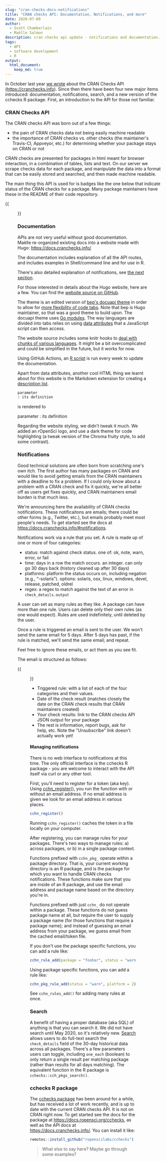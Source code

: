 ```yaml
---
slug: "cran-checks-docs-notifications"
title: "CRAN checks API: Documentation, Notifications, and more"
date: 2020-07-09
author:
  - Scott Chamberlain
  - Maëlle Salmon
description: cran checks api update - notifications and documentation.
tags:
  - API
  - software development
  - R
output: 
  html_document:
    keep_md: true
---
```




In October last year [we wrote][ccblog] about the CRAN Checks API (<https://cranchecks.info>). Since then there have been four new major items introduced: documentation, notifications, search, and a new version of the cchecks R package. First, an introduction to the API for those not familiar.



### CRAN Checks API

The CRAN checks API was born out of a few things:

- the pain of CRAN checks data not being easily machine readable
- the importance of CRAN checks vs. other checks (the maintainer's Travis-CI, Appveyor, etc.) for determining whether your package stays on CRAN or not

CRAN checks are presented for packages in html meant for browser interaction, in a combination of tables, lists and text. On our server we scrape checks data for each package, and manipulate the data into a format that can be easily stored and searched, and then made machine readable.

The main thing this API is used for is badges like the one below that indicate status of the CRAN checks for a package. Many package maintainers have these in the README of their code repository.

{{<figure src="ok.png" alt="Exmple CRAN Checks API status badge, giving an OK status. Colors are green and black." width="100">}}


### Documentation

APIs are not very useful without good documentation.  
Maëlle re-organized existing docs into a website made with Hugo: https://docs.cranchecks.info/

The documentation includes explanation of all the API routes, and includes examples in Shell/command line and for use in R. 

There's also detailed explanation of notifications, see [the next section](#notifications).

For those interested in details about the Hugo website, here are a few. 
You can find the [website source on GitHub](https://github.com/ropenscilabs/cranchecksdocs).

The theme is an edited version of [bep's docuapi theme](https://github.com/bep/docuapi) in order to allow for [more flexibility of code tabs](https://github.com/bep/docuapi/issues/54).
Note that bep is Hugo maintainer, so that was a good theme to build upon.
The docuapi theme uses [Go modules](https://discourse.gohugo.io/t/hugo-modules-for-dummies/20758).
The way languages are divided into tabs relies on using [data attributes](https://developer.mozilla.org/en-US/docs/Learn/HTML/Howto/Use_data_attributes) that a JavaScript script can then access.

The website source includes some knitr hooks to [deal with chunks of various languages](https://github.com/ropenscilabs/cranchecksdocs/blob/master/content/hooks.R).
It might be a bit overcomplicated and could be simplified in the future, but it works for now.

Using GitHub Actions, an [R script](https://github.com/ropenscilabs/cranchecksdocs/blob/master/make.R) is run every week to update the documentation.

Apart from data attributes, another cool HTML thing we learnt about for this website is the Markdown extension for creating a [description list](https://developer.mozilla.org/en-US/docs/Web/HTML/Element/dl).

```markdown
parameter
: its definition
```

is rendered to

parameter
: its definition

Regarding the website styling, we didn't tweak it much. 
We added an rOpenSci logo, and use a dark theme for code highlighting (a tweak version of the Chroma fruity style, to add some contrast).




### Notifications

Good technical solutions are often born from scratching one's own itch. The first author has many packages on CRAN and would like to avoid getting emails from the CRAN maintainers with a deadline to fix a problem. If I could only know about a problem with a CRAN check and fix it quickly, we're all better off as users get fixes quickly, and CRAN maintainers email burden is that much less. 

We're announcing here the availability of CRAN checks notifications. These notificaitons are emails; there could be other forms (e.g., Twitter, etc.), but emails probably meet most people's needs. To get started see the docs at <https://docs.cranchecks.info/#notifications>.

Notifications work via a rule that you set. A rule is made up of one or more of four categories:

- status: match against check status. one of: ok, note, warn, error, or fail
- time: days in a row the match occurs. an integer. can only go 30 days back (history cleaned up after 30 days)
- platforms: platform the status occurs on, including negation (e.g., “-solaris”). options: solaris, osx, linux, windows, devel, release, patched, oldrel
- regex: a regex to match against the text of an error in `check_details.output`

A user can set as many rules as they like. A package can have more than one rule. Users can delete only their own rules (as one would expect). Rules are used indefinitely, until deleted by the user. 

Once a rule is triggered an email is sent to the user. We won't send the same email for 5 days. After 5 days has past, if the rule is matched, we'll send the same email; and repeat. 

Feel free to ignore these emails, or act them as you see fit. 

The email is structured as follows:

{{<figure src="email.png" alt="An example email users get from the CRAN checks API notifications service, including the rule triggered and link to check results." width="450">}}

- Triggered rule: with a list of each of the four categories and their values.
- Date of the check result (matches closely the date on the CRAN check results that CRAN maintainers created)
- Your check results: link to the CRAN checks API JSON output for your package
- The rest is information, report bugs, ask for help, etc. Note the "Unsubscribe" link doesn't actually work yet!

#### Managing notifications

There is no web interface to notifications at this time. The only official interface is the cchecks R package - you are welcome to interact with the API itself via curl or any other tool.

First, you'll need to register for a token (aka key). Using [cchn_register()](https://docs.ropensci.org/cchecks/reference/cchn_register), you run the function with or without an email address. If no email address is given we look for an email address in various places.

```r
cchn_register()
```

Running `cchn_register()` caches the token in a file locally on your computer. 

After registering, you can manage rules for your packages. There's two ways to manage rules: a) across packages, or b) in a single package context.

Functions prefixed with `cchn_pkg_` operate within a package directory. That is, your current working directory is an R package, and is the package for which you want to handle CRAN checks notifications. These functions make sure that you are inside of an R package, and use the email address and package name based on the directory you're in.

Functions prefixed with just `cchn_` do not operate within a package. These functions do not guess package name at all, but require the user to supply a package name (for those functions that require a package name); and instead of guessing an email address from your package, we guess email from the cached email/token file.

If you don't use the package specific functions, you can add a rule like:

```r
cchn_rule_add(package = "foobar", status = "warn", platform = 2)
```

Using package specific functions, you can add a rule like:

```r
cchn_pkg_rule_add(status = "warn", platform = 2)
```

See `cchn_rules_add()` for adding many rules at once.



### Search

A benefit of having a proper database (aka SQL) of anything is that you can search it. We did not have search until May 2020, so it's relatively new. [Search](https://docs.cranchecks.info/#search) allows users to do full-text search the `check_details` field of the 30-day historical data across all packages. There's a few parameters users can toggle, including `one_each` (boolean) to only return a single result per matching package (rather than results for all days matching). The equivalent function in the R package is `cchecks::cch_pkgs_search()`. 



### cchecks R package

The [cchecks package][cchecks] has been around for a while, but has received a lot of work recently, and is up to date with the current CRAN checks API. It is not on CRAN right now. To get started see the docs for the package at <https://docs.ropensci.org/cchecks>, as well as the API docs at <https://docs.cranchecks.info/>. You can install it like:

```r
remotes::install_github("ropenscilabs/cchecks")
```

> What else to say here? Maybe go through some examples?



[ccblog]: https://ropensci.org/technotes/2019/10/09/cran-checks-api-update/
[cchecks]: https://github.com/ropenscilabs/cchecks
